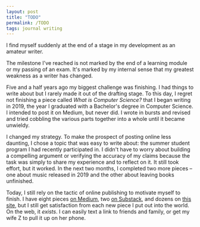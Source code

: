 ```yaml
---
layout: post
title: "TODO"
permalink: /TODO
tags: journal writing
---
```


I find myself suddenly at the end of a stage in my development as an amateur writer.
<!--more-->
The milestone I've reached is not marked by the end of a learning module or my passing of an exam.
It's marked by my internal sense that my greatest weakness as a writer has changed.

Five and a half years ago my biggest challenge was finishing.
I had things to write about but I rarely made it out of the drafting stage.
To this day, I regret not finishing a piece called _What is Computer Science?_ that I began writing in 2019, the year I graduated with a Bachelor's degree in Computer Science.
I intended to post it on Medium, but never did.
I wrote in bursts and revised and tried cobbling the various parts together into a whole until it became unwieldy.

I changed my strategy.
To make the prospect of posting online less daunting, I chose a topic that was easy to write about: the summer student program I had recently participated in.
I didn't have to worry about building a compelling argument or verifying the accuracy of my claims because the task was simply to share my experience and to reflect on it.
It still took effort, but it worked.
In the next two months, I completed two more pieces – one about music released in 2019 and the other about leaving books unfinished.

Today, I still rely on the tactic of online publishing to motivate myself to finish.
I have eight pieces [on Medium](https://okjuan.medium.com/), two [on Substack](https://okjuan.substack.com/), and dozens on [this site](https://okjuan.me/vbook/), but I still get satisfaction from each new piece I put out into the world.
On the web, it _exists_.
I can easily text a link to friends and family, or get my wife Z to pull it up on her phone.
